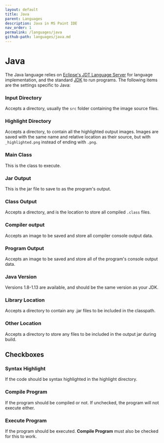 ```yaml
---
layout: default
title: Java
parent: Languages
description: Java in MS Paint IDE
nav_order: 1
permalink: /languages/java
github-path: languages/java.md
---
```


# Java

The Java language relies on [Eclipse's JDT Language Server](https://github.com/eclipse/eclipse.jdt.ls) for language implementation, and the standard [JDK](https://openjdk.java.net/install/) to run programs. The following items are the settings specific to Java:

### Input Directory

Accepts a directory, usually the `src` folder containing the image source files.

### Highlight Directory

Accepts a directory, to contain all the highlighted output images. Images are saved with the same name and relative location as their source, but with `_highlighted.png` instead of ending with `.png`.

### Main Class

This is the class to execute.

### Jar Output

This is the jar file to save to as the program's output.

### Class Output

Accepts a directory, and is the location to store all compiled `.class` files.

### Compiler output

Accepts an image to be saved and store all compiler console output data.

### Program Output

Accepts an image to be saved and store all of the program's console output data.

### Java Version

Versions 1.8-1.13 are available, and should be the same version as your JDK.

### Library Location

Accepts a directory to contain any .jar files to be included in the classpath.

### Other Location

Accepts a directory to store any files to be included in the output jar during build.

## Checkboxes

### Syntax Highlight

If the code should be syntax highlighted in the highlight directory.

### Compile Program

If the program should be compiled or not. If unchecked, the program will not execute either.

### Execute Program

If the program should be executed. **Compile Program** must also be checked for this to work.